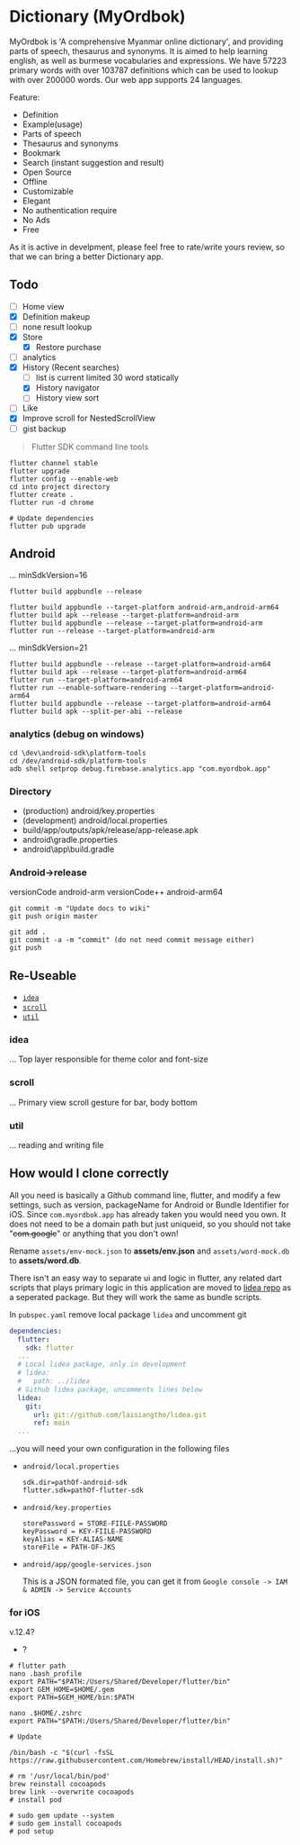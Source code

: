 # Dictionary (MyOrdbok)

MyOrdbok is 'A comprehensive Myanmar online dictionary', and providing parts of speech, thesaurus and synonyms. It is aimed to help learning english, as well as burmese vocabularies and expressions. We have 57223 primary words with over 103787 definitions which can be used to lookup with over 200000 words. Our web app supports 24 languages.

Feature:

- Definition
- Example(usage)
- Parts of speech
- Thesaurus and synonyms
- Bookmark
- Search (instant suggestion and result)
- Open Source
- Offline
- Customizable
- Elegant
- No authentication require
- No Ads
- Free

As it is active in develpment, please feel free to rate/write yours review, so that we can bring a better Dictionary app.

## Todo

- [ ] Home view
- [x] Definition makeup
- [ ] none result lookup
- [x] Store
  - [x] Restore purchase
- [ ] analytics
- [x] History (Recent searches)
  - [ ] list is current limited 30 word statically
  - [x] History navigator
  - [ ] History view sort
- [ ] Like
- [x] Improve scroll for NestedScrollView
- [ ] gist backup

> Flutter SDK command line tools

```shell
flutter channel stable
flutter upgrade
flutter config --enable-web
cd into project directory
flutter create .
flutter run -d chrome

# Update dependencies
flutter pub upgrade
```

## Android

 ... minSdkVersion=16

```shell
flutter build appbundle --release

flutter build appbundle --target-platform android-arm,android-arm64
flutter build apk --release --target-platform=android-arm
flutter build appbundle --release --target-platform=android-arm
flutter run --release --target-platform=android-arm
```

... minSdkVersion=21

```shell
flutter build appbundle --release --target-platform=android-arm64
flutter build apk --release --target-platform=android-arm64
flutter run --target-platform=android-arm64
flutter run --enable-software-rendering --target-platform=android-arm64
flutter build appbundle --release --target-platform=android-arm64
flutter build apk --split-per-abi --release
```

### analytics (debug on windows)

```Shell
cd \dev\android-sdk\platform-tools
cd /dev/android-sdk/platform-tools
adb shell setprop debug.firebase.analytics.app "com.myordbok.app"
```

### Directory

- (production) android/key.properties
- (development) android/local.properties
- build/app/outputs/apk/release/app-release.apk
- android\gradle.properties
- android\app\build.gradle

### Android->release

  versionCode android-arm
  versionCode++ android-arm64

```Shell
git commit -m "Update docs to wiki"
git push origin master

git add .
git commit -a -m "commit" (do not need commit message either)
git push
```

## Re-Useable

- [`idea`](#idea)
- [`scroll`](#scroll)
- [`util`](#util)

### idea

... Top layer responsible for theme color and font-size

### scroll

... Primary view scroll gesture for bar, body bottom

### util

... reading and writing file

## How would I clone correctly

All you need is basically a Github command line, flutter, and modify a few settings, such as version, packageName for Android or Bundle Identifier for iOS. Since `com.myordbok.app` has already taken you would need you own. It does not need to be a domain path but just uniqueid, so you should not take "~~com.google~~" or anything that you don't own!

Rename `assets/env-mock.json` to **assets/env.json** and `assets/word-mock.db` to **assets/word.db**.

There isn't an easy way to separate ui and logic in flutter, any related dart scripts that plays primary logic in this application are moved to [lidea repo][lidea] as a seperated package. But they will work the same as bundle scripts.

In `pubspec.yaml` remove local package `lidea` and uncomment git

```yaml
dependencies:
  flutter:
    sdk: flutter
  ...
  # Local lidea package, only in development
  # lidea:
  #   path: ../lidea
  # Github lidea package, uncomments lines below
  lidea:
    git:
      url: git://github.com/laisiangtho/lidea.git
      ref: main
  ...
```

...you will need your own configuration in the following files

- `android/local.properties`

  ```Shell
  sdk.dir=pathOf-android-sdk
  flutter.sdk=pathOf-flutter-sdk
  ```

- `android/key.properties`

  ```Shell
  storePassword = STORE-FIILE-PASSWORD
  keyPassword = KEY-FIILE-PASSWORD
  keyAlias = KEY-ALIAS-NAME
  storeFile = PATH-OF-JKS
  ```

- `android/app/google-services.json`

  This is a JSON formated file, you can get it from `Google console -> IAM & ADMIN -> Service Accounts`

### for iOS

v.12.4?

- ?

```Shell
# flutter path
nano .bash_profile
export PATH="$PATH:/Users/Shared/Developer/flutter/bin"
export GEM_HOME=$HOME/.gem
export PATH=$GEM_HOME/bin:$PATH

nano .$HOME/.zshrc
export PATH="$PATH:/Users/Shared/Developer/flutter/bin"

# Update

/bin/bash -c "$(curl -fsSL https://raw.githubusercontent.com/Homebrew/install/HEAD/install.sh)"

# rm '/usr/local/bin/pod'
brew reinstall cocoapods
brew link --overwrite cocoapods
# install pod

# sudo gem update --system
# sudo gem install cocoapods
# pod setup
```

[playStore]: https://play.google.com/store/apps/details?id=com.myordbok.app
[playStore Join]: https://play.google.com/apps/testing/com.myordbok.app/join
[Home]: https://github.com/laisiangtho/development
[lidea]: https://github.com/laisiangtho/lidea

[logo]: https://raw.githubusercontent.com/laisiangtho/development/master/bible.png "Lai Siangtho"
